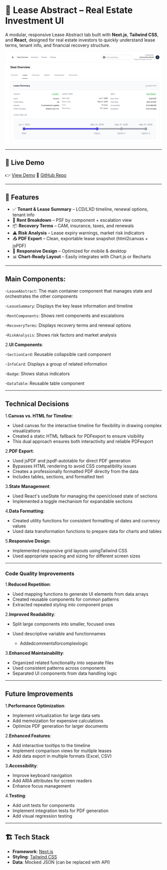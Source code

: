 # 📄 Lease Abstract – Real Estate Investment UI

A modular, responsive Lease Abstract tab built with **Next.js**, **Tailwind CSS**, and **React**, designed for real estate investors to quickly understand lease terms, tenant info, and financial recovery structure.

![1745219287557](image/README/1745219287557.png)

---

## 🚀 Live Demo

👉 [View Demo](https://lease-abstract.vercel.app/)
🔗 [GitHub Repo](https://github.com/divyabaid16/lease-abstract)

---

## 🧩 Features

- ✅ **Tenant & Lease Summary** – LCD/LXD timeline, renewal options, tenant info
- 💸 **Rent Breakdown** – PSF by component + escalation view
- 📦 **Recovery Terms** – CAM, insurance, taxes, and renewals
- ⚠️ **Risk Analysis** – Lease expiry warnings, market risk indicators
- 📤 **PDF Export** – Clean, exportable lease snapshot (html2canvas + jsPDF)
- 📱 **Responsive Design** – Optimized for mobile & desktop
- 📊 **Chart-Ready Layout** – Easily integrates with Chart.js or Recharts

---

## **Main Components**:

-`LeaseAbstract`: The main container component that manages state and orchestrates the other components

-`LeaseSummary`: Displays the key lease information and timeline

-`RentComponents`: Shows rent components and escalations

-`RecoveryTerms`: Displays recovery terms and renewal options

-`RiskAnalysis`: Shows risk factors and market analysis

2.**UI Components**:

-`SectionCard`: Reusable collapsible card component

-`InfoCard`: Displays a group of related information

-`Badge`: Shows status indicators

-`DataTable`: Reusable table component

---

## Technical Decisions

1.**Canvas vs. HTML for Timeline**:

- Used canvas for the interactive timeline for flexibility in drawing complex visualizations
- Created a static HTML fallback for PDFexport to ensure visibility
- This dual approach ensures both interactivity and reliable PDFexport

2.**PDF Export**:

- Used jsPDF and jspdf-autotable for direct PDF generation
- Bypasses HTML rendering to avoid CSS compatibility issues
- Creates a professionally formatted PDF directly from the data
- Includes tables, sections, and formatted text

3.**State Management**:

- Used React's useState for managing the open/closed state of sections
- Implemented a toggle mechanism for expandable sections

4.**Data Formatting**:

- Created utility functions for consistent formatting of dates and currency values
- Used data transformation functions to prepare data for charts and tables

5.**Responsive Design**:

- Implemented responsive grid layouts usingTailwind CSS
- Used appropriate spacing and sizing for different screen sizes

---

### Code Quality Improvements

1.**Reduced Repetition**:

- Used mapping functions to generate UI elements from data arrays
- Created reusable components for common patterns
- Extracted repeated styling into component props

2.**Improved Readability**:

- Split large components into smaller, focused ones
- Used descriptive variable and functionnames

  - Addedcommentsforcomplexlogic

3.**Enhanced Maintainability**:

- Organized related functionality into separate files
- Used consistent patterns across components
- Separated UI components from data handling logic

---

## Future Improvements

1.**Performance Optimization**:

- Implement virtualization for large data sets
- Add memoization for expensive calculations
- Optimize PDF generation for larger documents

2.**Enhanced Features**:

- Add interactive tooltips to the timeline
- Implement comparison views for multiple leases
- Add data export in multiple formats (Excel, CSV)

3.**Accessibility**:

- Improve keyboard navigation
- Add ARIA attributes for screen readers
- Enhance focus management

4.**Testing**:

- Add unit tests for components
- Implement integration tests for PDF generation
- Add visual regression testing

---

## 🏗 Tech Stack

- **Framework**: [Next.js](https://nextjs.org/)
- **Styling**: [Tailwind CSS](https://tailwindcss.com/)
- **Data**: Mocked JSON (can be replaced with API)

